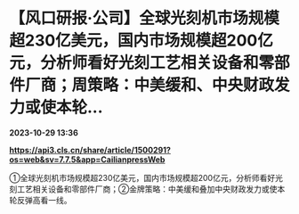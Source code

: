 # 【风口研报·公司】全球光刻机市场规模超230亿美元，国内市场规模超200亿元，分析师看好光刻工艺相关设备和零部件厂商；周策略：中美缓和、中央财政发力或使本轮...

**2023-10-29 13:36**

**https://api3.cls.cn/share/article/1500291?os=web&sv=7.7.5&app=CailianpressWeb**

①全球光刻机市场规模超230亿美元，国内市场规模超200亿元，分析师看好光刻工艺相关设备和零部件厂商；②金牌策略：中美缓和叠加中央财政发力或使本轮反弹高看一线。